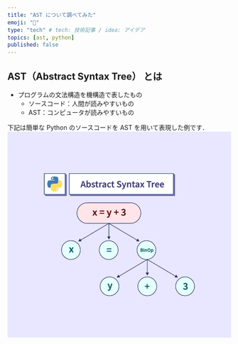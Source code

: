 ```yaml
---
title: "AST について調べてみた"
emoji: "🐍"
type: "tech" # tech: 技術記事 / idea: アイデア
topics: [ast, python]
published: false
---
```


## AST（Abstract Syntax Tree） とは

- プログラムの文法構造を機構造で表したもの
  - ソースコード：人間が読みやすいもの
  - AST：コンピュータが読みやすいもの

下記は簡単な Python のソースコードを AST を用いて表現した例です．
![](/images/2025-06-23-ast/python-ast_thumbnail.webp)
